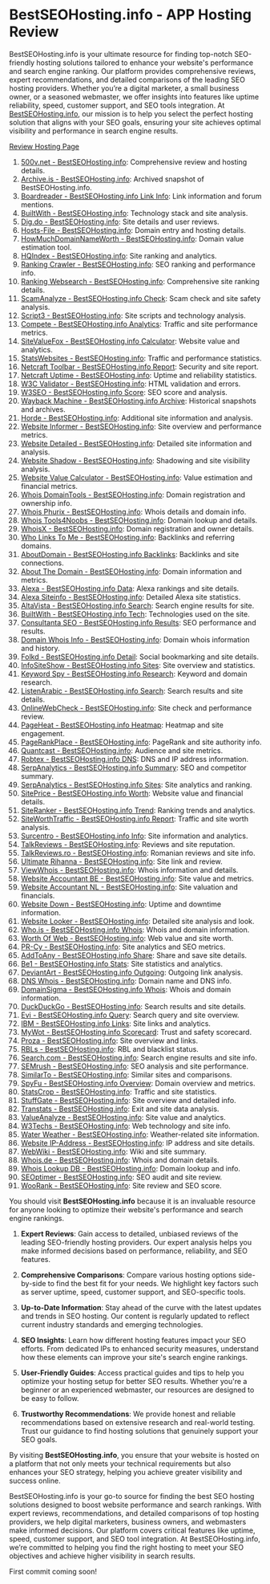 # BestSEOHosting.info - APP Hosting Review
BestSEOHosting.info is your ultimate resource for finding top-notch SEO-friendly hosting solutions tailored to enhance your website's performance and search engine ranking. Our platform provides comprehensive reviews, expert recommendations, and detailed comparisons of the leading SEO hosting providers. Whether you’re a digital marketer, a small business owner, or a seasoned webmaster, we offer insights into features like uptime reliability, speed, customer support, and SEO tools integration. At [BestSEOHosting.info](https://bestseohosting.info), our mission is to help you select the perfect hosting solution that aligns with your SEO goals, ensuring your site achieves optimal visibility and performance in search engine results.

[Review Hosting Page](https://search2code.github.io/apphost-review/)

1. [500v.net - BestSEOHosting.info](http://500v.net/site/bestseohosting.info): Comprehensive review and hosting details.
2. [Archive.is - BestSEOHosting.info](http://archive.is/bestseohosting.info): Archived snapshot of BestSEOHosting.info.
3. [Boardreader - BestSEOHosting.info Link Info](http://boardreader.com/linkinfo/bestseohosting.info): Link information and forum mentions.
4. [BuiltWith - BestSEOHosting.info](http://builtwith.com/bestseohosting.info): Technology stack and site analysis.
5. [Dig.do - BestSEOHosting.info](http://dig.do/bestseohosting.info): Site details and user reviews.
6. [Hosts-File - BestSEOHosting.info](http://hosts-file.net/default.asp?s=bestseohosting.info): Domain entry and hosting details.
7. [HowMuchDomainNameWorth - BestSEOHosting.info](http://howmuchdomainnameworth.com/process.php?q=bestseohosting.info): Domain value estimation tool.
8. [HQIndex - BestSEOHosting.info](http://hqindex.org/bestseohosting.info): Site ranking and analytics.
9. [Ranking Crawler - BestSEOHosting.info](http://ranking.crawler.com/SiteInfo.aspx?url=bestseohosting.info): SEO ranking and performance info.
10. [Ranking Websearch - BestSEOHosting.info](http://ranking.websearch.com/siteinfo.aspx?url=bestseohosting.info): Comprehensive site ranking details.
11. [ScamAnalyze - BestSEOHosting.info Check](http://scamanalyze.com/check/bestseohosting.info): Scam check and site safety analysis.
12. [Script3 - BestSEOHosting.info](http://script3.prothemes.biz/bestseohosting.info): Site scripts and technology analysis.
13. [Compete - BestSEOHosting.info Analytics](http://siteanalytics.compete.com/bestseohosting.info/): Traffic and site performance metrics.
14. [SiteValueFox - BestSEOHosting.info Calculator](http://sitevaluefox.com/website-value-calculator/show.php?url=bestseohosting.info): Website value and analytics.
15. [StatsWebsites - BestSEOHosting.info](http://statswebsites.com/bestseohosting.info): Traffic and performance statistics.
16. [Netcraft Toolbar - BestSEOHosting.info Report](http://toolbar.netcraft.com/site_report?url=bestseohosting.info): Security and site report.
17. [Netcraft Uptime - BestSEOHosting.info](http://uptime.netcraft.com/up/graph?site=bestseohosting.info): Uptime and reliability statistics.
18. [W3C Validator - BestSEOHosting.info](http://validator.w3.org/check?uri=bestseohosting.info): HTML validation and errors.
19. [W3SEO - BestSEOHosting.info Score](http://w3seo.info/WSZScore/bestseohosting.info): SEO score and analysis.
20. [Wayback Machine - BestSEOHosting.info Archive](http://web.archive.org/web/*/bestseohosting.info): Historical snapshots and archives.
21. [Horde - BestSEOHosting.info](http://web.horde.to/bestseohosting.info): Additional site information and analysis.
22. [Website Informer - BestSEOHosting.info](http://website.informer.com/bestseohosting.info): Site overview and performance metrics.
23. [Website Detailed - BestSEOHosting.info](http://websitedetailed.com/bestseohosting.info): Detailed site information and analysis.
24. [Website Shadow - BestSEOHosting.info](http://websiteshadow.com/bestseohosting.info): Shadowing and site visibility analysis.
25. [Website Value Calculator - BestSEOHosting.info](http://websitevaluecalculator.org/bestseohosting.info): Value estimation and financial metrics.
26. [Whois DomainTools - BestSEOHosting.info](http://whois.domaintools.com/bestseohosting.info): Domain registration and ownership info.
27. [Whois Phurix - BestSEOHosting.info](http://whois.phurix.co.uk/bestseohosting.info): Whois details and domain info.
28. [Whois Tools4Noobs - BestSEOHosting.info](http://whois.tools4noobs.com/info/bestseohosting.info): Domain lookup and details.
29. [WhoisX - BestSEOHosting.info](http://whoisx.co.uk/bestseohosting.info): Domain registration and owner details.
30. [Who Links To Me - BestSEOHosting.info](http://wholinkstome.com/url/bestseohosting.info): Backlinks and referring domains.
31. [AboutDomain - BestSEOHosting.info Backlinks](http://www.aboutdomain.org/backlinks/bestseohosting.info/): Backlinks and site connections.
32. [About The Domain - BestSEOHosting.info](http://www.aboutthedomain.com/bestseohosting.info): Domain information and metrics.
33. [Alexa - BestSEOHosting.info Data](http://www.alexa.com/data/details/?url=bestseohosting.info): Alexa rankings and site details.
34. [Alexa Siteinfo - BestSEOHosting.info](http://www.alexa.com/siteinfo/bestseohosting.info): Detailed Alexa site statistics.
35. [AltaVista - BestSEOHosting.info Search](http://www.altavista.com/yhs/search?fr=altavista&itag=ody&kgs=0&kls=0&q=site:bestseohosting.info): Search engine results for site.
36. [BuiltWith - BestSEOHosting.info Tech](http://www.builtwith.com/bestseohosting.info): Technologies used on the site.
37. [Consultanta SEO - BestSEOHosting.info Results](http://www.consultanta-seo.ro/results/bestseohosting.info): SEO performance and results.
38. [Domain Whois Info - BestSEOHosting.info](http://www.domainwhoisinfo.com/bestseohosting.info): Domain whois information and history.
39. [Folkd - BestSEOHosting.info Detail](http://www.folkd.com/detail/bestseohosting.info): Social bookmarking and site details.
40. [InfoSiteShow - BestSEOHosting.info Sites](http://www.infositeshow.com/sites/bestseohosting.info): Site overview and statistics.
41. [Keyword Spy - BestSEOHosting.info Research](http://www.keywordspy.com/research/search.aspx?q=bestseohosting.info&tab=domain-overview): Keyword and domain research.
42. [ListenArabic - BestSEOHosting.info Search](http://www.listenarabic.com/search?q=bestseohosting.info&sa=Search): Search results and site details.
43. [OnlineWebCheck - BestSEOHosting.info](http://www.onlinewebcheck.com/check.php?url=bestseohosting.info): Site check and performance review.
44. [PageHeat - BestSEOHosting.info Heatmap](http://www.pageheat.com/heat/bestseohosting.info): Heatmap and site engagement.
45. [PageRankPlace - BestSEOHosting.info](http://www.pagerankplace.com/website/bestseohosting.info): PageRank and site authority info.
46. [Quantcast - BestSEOHosting.info](http://www.quantcast.com/bestseohosting.info): Audience and site metrics.
47. [Robtex - BestSEOHosting.info DNS](http://www.robtex.com/dns/bestseohosting.info.html): DNS and IP address information.
48. [SerpAnalytics - BestSEOHosting.info Summary](http://www.serpanalytics.com/#competitor/bestseohosting.info/summary//1): SEO and competitor summary.
49. [SerpAnalytics - BestSEOHosting.info Sites](http://www.serpanalytics.com/sites/bestseohosting.info): Site analytics and ranking.
50. [SitePrice - BestSEOHosting.info Worth](http://www.siteprice.org/website-worth/bestseohosting.info): Website value and financial details.
51. [SiteRanker - BestSEOHosting.info Trend](http://www.siteranker.com/TrankTrend.aspx?url=bestseohosting.info): Ranking trends and analytics.
52. [SiteWorthTraffic - BestSEOHosting.info Report](http://www.siteworthtraffic.com/report/bestseohosting.info): Traffic and site worth analysis.
53. [Surcentro - BestSEOHosting.info Info](http://www.surcentro.com/en/info/bestseohosting.info): Site information and analytics.
54. [TalkReviews - BestSEOHosting.info](http://www.talkreviews.com/bestseohosting.info): Reviews and site reputation.
55. [TalkReviews.ro - BestSEOHosting.info](http://www.talkreviews.ro/bestseohosting.info): Romanian reviews and site info.
56. [Ultimate Rihanna - BestSEOHosting.info](http://www.ultimate-rihanna.com/?url=bestseohosting.info): Site link and review.
57. [ViewWhois - BestSEOHosting.info](http://www.viewwhois.com/bestseohosting.info): Whois information and details.
58. [Website Accountant BE - BestSEOHosting.info](http://www.websiteaccountant.be/bestseohosting.info): Site value and metrics.
59. [Website Accountant NL - BestSEOHosting.info](http://www.websiteaccountant.nl/bestseohosting.info): Site valuation and financials.
60. [Website Down - BestSEOHosting.info](http://www.websitedown.info/bestseohosting.info): Uptime and downtime information.
61. [Website Looker - BestSEOHosting.info](http://www.websitelooker.net/www/bestseohosting.info): Detailed site analysis and look.
62. [Who.is - BestSEOHosting.info Whois](http://www.who.is/whois/bestseohosting.info): Whois and domain information.
63. [Worth Of Web - BestSEOHosting.info](http://www.worthofweb.com/website-value/bestseohosting.info): Web value and site worth.
64. [PR-Cy - BestSEOHosting.info](https://a.pr-cy.ru/bestseohosting.info): Site analytics and SEO metrics.
65. [AddToAny - BestSEOHosting.info Share](https://addtoany.com/share_save?linkname=&linkurl=bestseohosting.info): Share and save site details.
66. [Be1 - BestSEOHosting.info Stats](https://be1.ru/stat/bestseohosting.info): Site statistics and analytics.
67. [DeviantArt - BestSEOHosting.info Outgoing](https://deviantart.com/users/outgoing?bestseohosting.info): Outgoing link analysis.
68. [DNS Whois - BestSEOHosting.info](https://dnswhois.info/bestseohosting.info): Domain name and DNS info.
69. [DomainSigma - BestSEOHosting.info Whois](https://domainsigma.com/whois/bestseohosting.info): Whois and domain information.
70. [DuckDuckGo - BestSEOHosting.info](https://duckduckgo.com/bestseohosting.info?ia=web): Search results and site details.
71. [Evi - BestSEOHosting.info Query](https://evi.com/q/bestseohosting.info): Search query and site overview.
72. [IBM - BestSEOHosting.info Links](https://ibm.com/links/?cc=us&lc=en&prompt=1&url=//bestseohosting.info): Site links and analytics.
73. [MyWot - BestSEOHosting.info Scorecard](https://mywot.com/en/scorecard/bestseohosting.info): Trust and safety scorecard.
74. [Proza - BestSEOHosting.info](https://proza.ru/go/bestseohosting.info): Site overview and links.
75. [RBLs - BestSEOHosting.info](https://rbls.org/bestseohosting.info): RBL and blacklist status.
76. [Search.com - BestSEOHosting.info](https://search.com/search?q=bestseohosting.info): Search engine results and site info.
77. [SEMrush - BestSEOHosting.info](https://semrush.com/info/bestseohosting.info): SEO analysis and site performance.
78. [SimilarTo - BestSEOHosting.info](https://similarto.us/bestseohosting.info): Similar sites and comparisons.
79. [SpyFu - BestSEOHosting.info Overview](https://spyfu.com/overview/domain?query=bestseohosting.info): Domain overview and metrics.
80. [StatsCrop - BestSEOHosting.info](https://statscrop.com/www/bestseohosting.info): Traffic and site statistics.
81. [StuffGate - BestSEOHosting.info](https://stuffgate.com/bestseohosting.info): Site overview and detailed info.
82. [Transtats - BestSEOHosting.info](https://transtats.bts.gov/exit.asp?url=bestseohosting.info): Exit and site data analysis.
83. [ValueAnalyze - BestSEOHosting.info](https://valueanalyze.com/show.php?url=bestseohosting.info): Site value and analytics.
84. [W3Techs - BestSEOHosting.info](https://w3techs.com/sites/info/bestseohosting.info): Web technology and site info.
85. [Water Weather - BestSEOHosting.info](https://water.weather.gov/ahps2/nwsexit.php?url=bestseohosting.info): Weather-related site information.
86. [Website IP-Address - BestSEOHosting.info](https://website.ip-adress.com/bestseohosting.info): IP address and site details.
87. [WebWiki - BestSEOHosting.info](https://webwiki.de/bestseohosting.info): Wiki and site summary.
88. [Whois.de - BestSEOHosting.info](https://whois.de/bestseohosting.info): Whois and domain details.
89. [Whois Lookup DB - BestSEOHosting.info](https://whoislookupdb.com/whois-bestseohosting.info): Domain lookup and info.
90. [SEOptimer - BestSEOHosting.info](https://www.seoptimer.com/bestseohosting.info): SEO audit and site review.
91. [WooRank - BestSEOHosting.info](https://www.woorank.com/en/www/bestseohosting.info): Site review and SEO score.

You should visit **BestSEOHosting.info** because it is an invaluable resource for anyone looking to optimize their website's performance and search engine rankings.

1. **Expert Reviews**: Gain access to detailed, unbiased reviews of the leading SEO-friendly hosting providers. Our expert analysis helps you make informed decisions based on performance, reliability, and SEO features.

2. **Comprehensive Comparisons**: Compare various hosting options side-by-side to find the best fit for your needs. We highlight key factors such as server uptime, speed, customer support, and SEO-specific tools.

3. **Up-to-Date Information**: Stay ahead of the curve with the latest updates and trends in SEO hosting. Our content is regularly updated to reflect current industry standards and emerging technologies.

4. **SEO Insights**: Learn how different hosting features impact your SEO efforts. From dedicated IPs to enhanced security measures, understand how these elements can improve your site's search engine rankings.

5. **User-Friendly Guides**: Access practical guides and tips to help you optimize your hosting setup for better SEO results. Whether you're a beginner or an experienced webmaster, our resources are designed to be easy to follow.

6. **Trustworthy Recommendations**: We provide honest and reliable recommendations based on extensive research and real-world testing. Trust our guidance to find hosting solutions that genuinely support your SEO goals.

By visiting **BestSEOHosting.info**, you ensure that your website is hosted on a platform that not only meets your technical requirements but also enhances your SEO strategy, helping you achieve greater visibility and success online.


BestSEOHosting.info is your go-to source for finding the best SEO hosting solutions designed to boost website performance and search rankings. With expert reviews, recommendations, and detailed comparisons of top hosting providers, we help digital marketers, business owners, and webmasters make informed decisions. Our platform covers critical features like uptime, speed, customer support, and SEO tool integration. At BestSEOHosting.info, we’re committed to helping you find the right hosting to meet your SEO objectives and achieve higher visibility in search results.

First commit coming soon!
